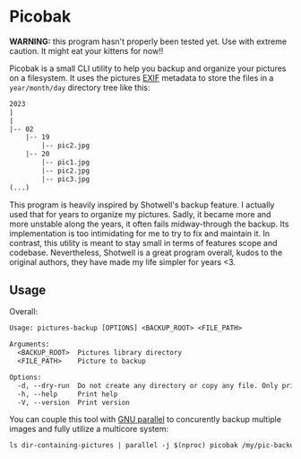 # Picobak

**WARNING:** this program hasn't properly been tested yet. Use with extreme caution. It might eat your kittens for now!!

Picobak is a small CLI utility to help you backup and organize your pictures on a filesystem. It uses the pictures [EXIF](https://en.wikipedia.org/wiki/Exif) metadata to store the files in a `year/month/day` directory tree like this:

```txt
2023
|
|
|-- 02
    |-- 19
        |-- pic2.jpg
    |-- 20
        |-- pic1.jpg
        |-- pic2.jpg
        |-- pic3.jpg
(...)
```

This program is heavily inspired by Shotwell's backup feature. I actually used that for years to organize my pictures. Sadly, it became more and more unstable along the years, it often fails midway-through the backup. Its implementation is too intimidating for me to try to fix and maintain it. In contrast, this utility is meant to stay small in terms of features scope and codebase. Nevertheless, Shotwell is a great program overall, kudos to the original authors, they have made my life simpler for years <3.

## Usage

Overall:

```txt
Usage: pictures-backup [OPTIONS] <BACKUP_ROOT> <FILE_PATH>

Arguments:
  <BACKUP_ROOT>  Pictures library directory
  <FILE_PATH>    Picture to backup

Options:
  -d, --dry-run  Do not create any directory or copy any file. Only prints out the operations it would perform
  -h, --help     Print help
  -V, --version  Print version
```

You can couple this tool with [GNU parallel](https://www.gnu.org/software/parallel/) to concurently backup multiple images and fully utilize a multicore system:

```txt
ls dir-containing-pictures | parallel -j $(nproc) picobak /my/pic-backup-root/
```
